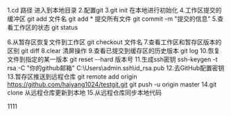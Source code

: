 1.cd 路径 进入到本地目录
2.配置git
3.git init 在本地进行初始化
4.工作区提交的缓冲区
	git add 文件名 
	git add * 提交所有文件
	git commit -m "提交的信息"
5.查看工作区的状态
	git status

6.从暂存区恢复文件到工作区
	git checkout 文件名
7.查看工作区和暂存区版本的区别
	git diff
8.clear 清屏操作
9.查看已提交到缓存区的历史版本
	git log
10.恢复文件到指定的某一版本
	git reset --hard 版本号
11.生成ssh密钥
	ssh-keygen -t rsa -C "你的github邮箱"
C:\Users\admin\.ssh\id_rsa.pub
12.去GitHub配置密钥
13.暂存区推送到远程仓库
	git remote add origin https://github.com/haiyang1024/testgit.git
	git push -u origin master
14.git clone
	从远程仓库更新到本地
15.从远程仓库同步本地代码



1111
